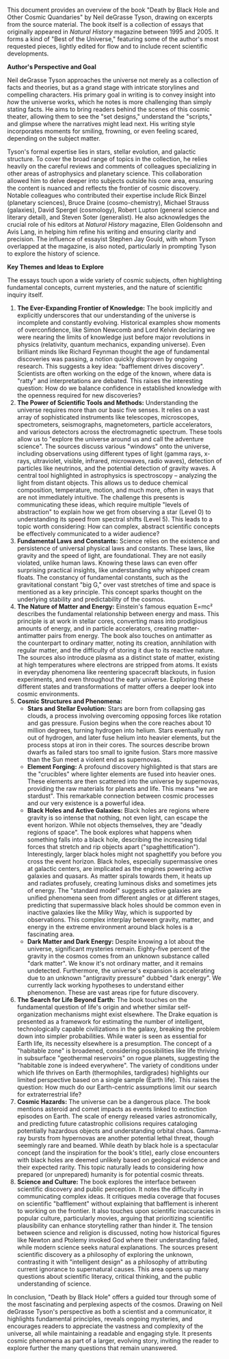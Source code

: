 This document provides an overview of the book "Death by Black Hole and Other Cosmic Quandaries" by Neil deGrasse Tyson, drawing on excerpts from the source material. The book itself is a collection of essays that originally appeared in _Natural History_ magazine between 1995 and 2005. It forms a kind of "Best of the Universe," featuring some of the author's most requested pieces, lightly edited for flow and to include recent scientific developments.

**Author's Perspective and Goal**

Neil deGrasse Tyson approaches the universe not merely as a collection of facts and theories, but as a grand stage with intricate storylines and compelling characters. His primary goal in writing is to convey insight into _how_ the universe works, which he notes is more challenging than simply stating facts. He aims to bring readers behind the scenes of this cosmic theater, allowing them to see the "set designs," understand the "scripts," and glimpse where the narratives might lead next. His writing style incorporates moments for smiling, frowning, or even feeling scared, depending on the subject matter.

Tyson's formal expertise lies in stars, stellar evolution, and galactic structure. To cover the broad range of topics in the collection, he relies heavily on the careful reviews and comments of colleagues specializing in other areas of astrophysics and planetary science. This collaboration allowed him to delve deeper into subjects outside his core area, ensuring the content is nuanced and reflects the frontier of cosmic discovery. Notable colleagues who contributed their expertise include Rick Binzel (planetary sciences), Bruce Draine (cosmo-chemistry), Michael Strauss (galaxies), David Spergel (cosmology), Robert Lupton (general science and literary detail), and Steven Soter (generalist). He also acknowledges the crucial role of his editors at _Natural History_ magazine, Ellen Goldensohn and Avis Lang, in helping him refine his writing and ensuring clarity and precision. The influence of essayist Stephen Jay Gould, with whom Tyson overlapped at the magazine, is also noted, particularly in prompting Tyson to explore the history of science.

**Key Themes and Ideas to Explore**

The essays touch upon a wide variety of cosmic subjects, often highlighting fundamental concepts, current mysteries, and the nature of scientific inquiry itself.

1. **The Ever-Expanding Frontier of Knowledge:** The book implicitly and explicitly underscores that our understanding of the universe is incomplete and constantly evolving. Historical examples show moments of overconfidence, like Simon Newcomb and Lord Kelvin declaring we were nearing the limits of knowledge just before major revolutions in physics (relativity, quantum mechanics, expanding universe). Even brilliant minds like Richard Feynman thought the age of fundamental discoveries was passing, a notion quickly disproven by ongoing research. This suggests a key idea: "bafflement drives discovery". Scientists are often working on the edge of the known, where data is "ratty" and interpretations are debated. This raises the interesting question: How do we balance confidence in established knowledge with the openness required for new discoveries?
2. **The Power of Scientific Tools and Methods:** Understanding the universe requires more than our basic five senses. It relies on a vast array of sophisticated instruments like telescopes, microscopes, spectrometers, seismographs, magnetometers, particle accelerators, and various detectors across the electromagnetic spectrum. These tools allow us to "explore the universe around us and call the adventure science". The sources discuss various "windows" onto the universe, including observations using different types of light (gamma rays, x-rays, ultraviolet, visible, infrared, microwaves, radio waves), detection of particles like neutrinos, and the potential detection of gravity waves. A central tool highlighted in astrophysics is spectroscopy – analyzing the light from distant objects. This allows us to deduce chemical composition, temperature, motion, and much more, often in ways that are not immediately intuitive. The challenge this presents is communicating these ideas, which require multiple "levels of abstraction" to explain how we get from observing a star (Level 0) to understanding its speed from spectral shifts (Level 5). This leads to a topic worth considering: How can complex, abstract scientific concepts be effectively communicated to a wider audience?
3. **Fundamental Laws and Constants:** Science relies on the existence and persistence of universal physical laws and constants. These laws, like gravity and the speed of light, are foundational. They are not easily violated, unlike human laws. Knowing these laws can even offer surprising practical insights, like understanding why whipped cream floats. The constancy of fundamental constants, such as the gravitational constant "big G," over vast stretches of time and space is mentioned as a key principle. This concept sparks thought on the underlying stability and predictability of the cosmos.
4. **The Nature of Matter and Energy:** Einstein's famous equation E=mc² describes the fundamental relationship between energy and mass. This principle is at work in stellar cores, converting mass into prodigious amounts of energy, and in particle accelerators, creating matter-antimatter pairs from energy. The book also touches on antimatter as the counterpart to ordinary matter, noting its creation, annihilation with regular matter, and the difficulty of storing it due to its reactive nature. The sources also introduce plasma as a distinct state of matter, existing at high temperatures where electrons are stripped from atoms. It exists in everyday phenomena like reentering spacecraft blackouts, in fusion experiments, and even throughout the early universe. Exploring these different states and transformations of matter offers a deeper look into cosmic environments.
5. **Cosmic Structures and Phenomena:**
    - **Stars and Stellar Evolution:** Stars are born from collapsing gas clouds, a process involving overcoming opposing forces like rotation and gas pressure. Fusion begins when the core reaches about 10 million degrees, turning hydrogen into helium. Stars eventually run out of hydrogen, and later fuse helium into heavier elements, but the process stops at iron in their cores. The sources describe brown dwarfs as failed stars too small to ignite fusion. Stars more massive than the Sun meet a violent end as supernovas.
    - **Element Forging:** A profound discovery highlighted is that stars are the "crucibles" where lighter elements are fused into heavier ones. These elements are then scattered into the universe by supernovas, providing the raw materials for planets and life. This means "we are stardust". This remarkable connection between cosmic processes and our very existence is a powerful idea.
    - **Black Holes and Active Galaxies:** Black holes are regions where gravity is so intense that nothing, not even light, can escape the event horizon. While not objects themselves, they are "deadly regions of space". The book explores what happens when something falls into a black hole, describing the increasing tidal forces that stretch and rip objects apart ("spaghettification"). Interestingly, larger black holes might not spaghettify you before you cross the event horizon. Black holes, especially supermassive ones at galactic centers, are implicated as the engines powering active galaxies and quasars. As matter spirals towards them, it heats up and radiates profusely, creating luminous disks and sometimes jets of energy. The "standard model" suggests active galaxies are unified phenomena seen from different angles or at different stages, predicting that supermassive black holes should be common even in inactive galaxies like the Milky Way, which is supported by observations. This complex interplay between gravity, matter, and energy in the extreme environment around black holes is a fascinating area.
    - **Dark Matter and Dark Energy:** Despite knowing a lot about the universe, significant mysteries remain. Eighty-five percent of the gravity in the cosmos comes from an unknown substance called "dark matter". We know it's not ordinary matter, and it remains undetected. Furthermore, the universe's expansion is accelerating due to an unknown "antigravity pressure" dubbed "dark energy". We currently lack working hypotheses to understand either phenomenon. These are vast areas ripe for future discovery.
6. **The Search for Life Beyond Earth:** The book touches on the fundamental question of life's origin and whether similar self-organization mechanisms might exist elsewhere. The Drake equation is presented as a framework for estimating the number of intelligent, technologically capable civilizations in the galaxy, breaking the problem down into simpler probabilities. While water is seen as essential for Earth life, its necessity elsewhere is a presumption. The concept of a "habitable zone" is broadened, considering possibilities like life thriving in subsurface "geothermal reservoirs" on rogue planets, suggesting the "habitable zone is indeed everywhere". The variety of conditions under which life thrives on Earth (thermophiles, tardigrades) highlights our limited perspective based on a single sample (Earth life). This raises the question: How much do our Earth-centric assumptions limit our search for extraterrestrial life?
7. **Cosmic Hazards:** The universe can be a dangerous place. The book mentions asteroid and comet impacts as events linked to extinction episodes on Earth. The scale of energy released varies astronomically, and predicting future catastrophic collisions requires cataloging potentially hazardous objects and understanding orbital chaos. Gamma-ray bursts from hypernovas are another potential lethal threat, though seemingly rare and beamed. While death by black hole is a spectacular concept (and the inspiration for the book's title), early close encounters with black holes are deemed unlikely based on geological evidence and their expected rarity. This topic naturally leads to considering how prepared (or unprepared) humanity is for potential cosmic threats.
8. **Science and Culture:** The book explores the interface between scientific discovery and public perception. It notes the difficulty in communicating complex ideas. It critiques media coverage that focuses on scientific "bafflement" without explaining that bafflement is inherent to working on the frontier. It also touches upon scientific inaccuracies in popular culture, particularly movies, arguing that prioritizing scientific plausibility can enhance storytelling rather than hinder it. The tension between science and religion is discussed, noting how historical figures like Newton and Ptolemy invoked God where their understanding failed, while modern science seeks natural explanations. The sources present scientific discovery as a philosophy of exploring the unknown, contrasting it with "intelligent design" as a philosophy of attributing current ignorance to supernatural causes. This area opens up many questions about scientific literacy, critical thinking, and the public understanding of science.

In conclusion, "Death by Black Hole" offers a guided tour through some of the most fascinating and perplexing aspects of the cosmos. Drawing on Neil deGrasse Tyson's perspective as both a scientist and a communicator, it highlights fundamental principles, reveals ongoing mysteries, and encourages readers to appreciate the vastness and complexity of the universe, all while maintaining a readable and engaging style. It presents cosmic phenomena as part of a larger, evolving story, inviting the reader to explore further the many questions that remain unanswered.